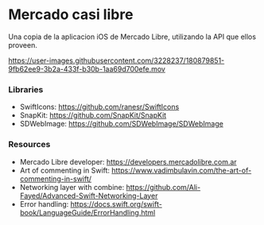 # Mercado casi libre

Una copia de la aplicacion iOS de Mercado Libre, utilizando la API que ellos proveen.

https://user-images.githubusercontent.com/3228237/180879851-9fb62ee9-3b2a-433f-b30b-1aa69d700efe.mov

### Libraries
- SwiftIcons: https://github.com/ranesr/SwiftIcons
- SnapKit: https://github.com/SnapKit/SnapKit
- SDWebImage: https://github.com/SDWebImage/SDWebImage

### Resources
- Mercado Libre developer: https://developers.mercadolibre.com.ar
- Art of commenting in Swift: https://www.vadimbulavin.com/the-art-of-commenting-in-swift/
- Networking layer with combine: https://github.com/Ali-Fayed/Advanced-Swift-Networking-Layer
- Error handling: https://docs.swift.org/swift-book/LanguageGuide/ErrorHandling.html
























































